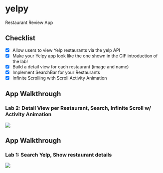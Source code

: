 # yelpy
Restaurant Review App

## Checklist
- [x] Allow users to view Yelp restaurants via the yelp API
- [x] Make your Yelpy app look like the one shown in the GIF introduction of the lab!
- [x] Build a detail view for each restaurant (image and name)
- [x] Implement SearchBar for your Restaurants
- [x] Infinite Scrolling with Scroll Activity Animation

## App Walkthrough
### Lab 2: Detail View per Restaurant, Search, Infinite Scroll w/ Activity Animation
![](Yelpy_Lab2.gif)

## App Walkthrough
### Lab 1: Search Yelp, Show restaurant details
![](Yelpy.gif)
